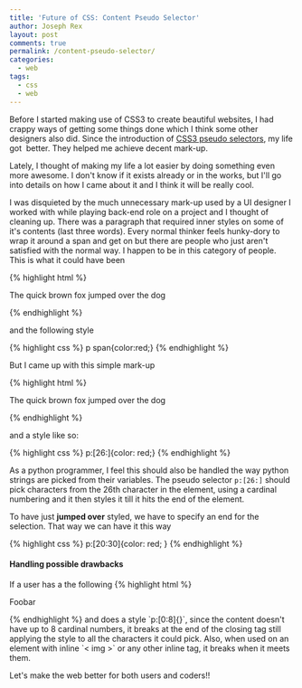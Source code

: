 ```yaml
---
title: 'Future of CSS: Content Pseudo Selector'
author: Joseph Rex
layout: post
comments: true
permalink: /content-pseudo-selector/
categories:
  - web
tags:
  - css
  - web
---
```

Before I started making use of CSS3 to create beautiful websites, I had crappy ways of getting some things done which I think some other designers also did. Since the introduction of [CSS3 pseudo selectors][1], my life got  better. They helped me achieve decent mark-up.

Lately, I thought of making my life a lot easier by doing something even more awesome. I don't know if it exists already or in the works, but I'll go into details on how I came about it and I think it will be really cool.
<!--more-->

I was disquieted by the much unnecessary mark-up used by a UI designer I worked with while playing back-end role on a project and I thought of cleaning up. There was a paragraph that required inner styles on some of it's contents (last three words). Every normal thinker feels hunky-dory to wrap it around a span and get on but there are people who just aren't satisfied with the normal way. I happen to be in this category of people. This is what it could have been

{% highlight html %}
<p>The quick brown fox jumped <span>over the dog</span></p>
{% endhighlight %}

and the following style

{% highlight css %}
p span{color:red;}
{% endhighlight %}

But I came up with this simple mark-up

{% highlight html %}
<p>The quick brown fox jumped over the dog</p>
{% endhighlight %}

and a style like so:

{% highlight css %}
p:[26:]{color: red;}
{% endhighlight %}

As a python programmer, I feel this should also be handled the way python strings are picked from their variables. The pseudo selector `p:[26:]` should pick characters from the 26th character in the element, using a cardinal numbering and it then styles it till it hits the end of the element.

To have just **jumped over** styled, we have to specify an end for the selection. That way we can have it this way

{% highlight css %}
p:[20:30]{color: red; }
{% endhighlight %}

#### Handling possible drawbacks

If a user has a the following
{% highlight html %}
<p>Foobar</p>
{% endhighlight %}
and does a style `p:[0:8]{}`, since the content doesn't have up to 8 cardinal numbers, it breaks at the end of the closing tag still applying the style to all the characters it could pick. Also, when used on an element with inline `< img >` or any other inline tag, it breaks when it meets them.

Let's make the web better for both users and coders!!
 
[1]: http://www.w3.org/TR/css3-selectors/